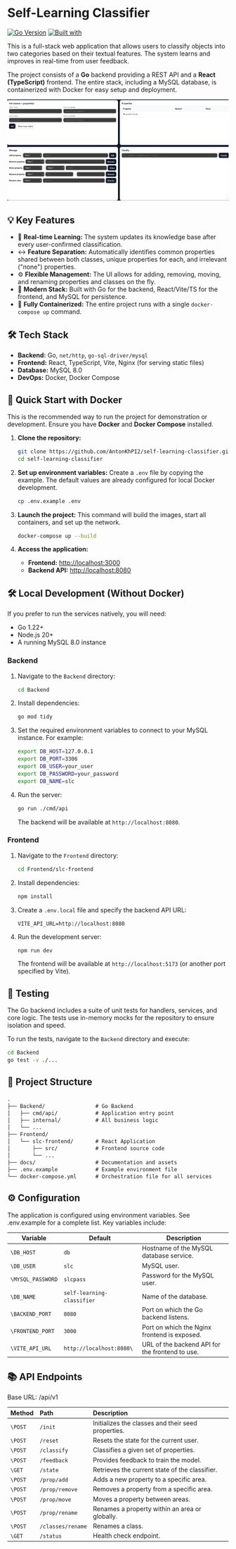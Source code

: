 # Self-Learning Classifier

[![Go Version](https://img.shields.io/badge/go-1.22-blue.svg)](https://go.dev)
[![Built with](https://img.shields.io/badge/Built%20with-React%20%26%20Go-cyan.svg)](#tech-stack)

This is a full-stack web application that allows users to classify objects into two categories based on their textual features. The system learns and improves in real-time from user feedback.

The project consists of a **Go** backend providing a REST API and a **React (TypeScript)** frontend. The entire stack, including a MySQL database, is containerized with Docker for easy setup and deployment.

![App Screenshot](docs/readme.png)

## 💡 Key Features

-   🧠 **Real-time Learning:** The system updates its knowledge base after every user-confirmed classification.
-   ↔️ **Feature Separation:** Automatically identifies common properties shared between both classes, unique properties for each, and irrelevant ("none") properties.
-   ⚙️ **Flexible Management:** The UI allows for adding, removing, moving, and renaming properties and classes on the fly.
-   🚀 **Modern Stack:** Built with Go for the backend, React/Vite/TS for the frontend, and MySQL for persistence.
-   🐳 **Fully Containerized:** The entire project runs with a single `docker-compose up` command.

## 🛠️ Tech Stack

-   **Backend:** Go, `net/http`, `go-sql-driver/mysql`
-   **Frontend:** React, TypeScript, Vite, Nginx (for serving static files)
-   **Database:** MySQL 8.0
-   **DevOps:** Docker, Docker Compose

## 🚀 Quick Start with Docker

This is the recommended way to run the project for demonstration or development. Ensure you have **Docker** and **Docker Compose** installed.

1.  **Clone the repository:**
    ```bash
    git clone https://github.com/AntonKhPI2/self-learning-classifier.git
    cd self-learning-classifier
    ```

2.  **Set up environment variables:**
    Create a `.env` file by copying the example. The default values are already configured for local Docker development.
    ```bash
    cp .env.example .env
    ```

3.  **Launch the project:**
    This command will build the images, start all containers, and set up the network.
    ```bash
    docker-compose up --build
    ```

4.  **Access the application:**
    -   **Frontend:** [http://localhost:3000](http://localhost:3000)
    -   **Backend API:** [http://localhost:8080](http://localhost:8080)

## 🛠️ Local Development (Without Docker)

If you prefer to run the services natively, you will need:
- Go 1.22+
- Node.js 20+
- A running MySQL 8.0 instance

### Backend

1.  Navigate to the `Backend` directory:
    ```bash
    cd Backend
    ```
2.  Install dependencies:
    ```bash
    go mod tidy
    ```
3.  Set the required environment variables to connect to your MySQL instance. For example:
    ```bash
    export DB_HOST=127.0.0.1
    export DB_PORT=3306
    export DB_USER=your_user
    export DB_PASSWORD=your_password
    export DB_NAME=slc
    ```
4.  Run the server:
    ```bash
    go run ./cmd/api
    ```
    The backend will be available at `http://localhost:8080`.

### Frontend

1.  Navigate to the `Frontend` directory:
    ```bash
    cd Frontend/slc-frontend
    ```
2.  Install dependencies:
    ```bash
    npm install
    ```
3.  Create a `.env.local` file and specify the backend API URL:
    ```
    VITE_API_URL=http://localhost:8080
    ```
4.  Run the development server:
    ```bash
    npm run dev
    ```
    The frontend will be available at `http://localhost:5173` (or another port specified by Vite).


## 🧪 Testing

The Go backend includes a suite of unit tests for handlers, services, and core logic. The tests use in-memory mocks for the repository to ensure isolation and speed.

To run the tests, navigate to the `Backend` directory and execute:
```bash
cd Backend
go test -v ./...
```

## 📁 Project Structure
```
.
├── Backend/                # Go Backend
│   ├── cmd/api/            # Application entry point
│   ├── internal/           # All business logic
│   └── ...
├── Frontend/
│   └── slc-frontend/       # React Application
│       ├── src/            # Frontend source code
│       └── ...
├── docs/                   # Documentation and assets
├── .env.example            # Example environment file
└── docker-compose.yml      # Orchestration file for all services
```
## ⚙️ Configuration

The application is configured using environment variables. See .env.example for a complete list. Key variables include:

| Variable | Default | Description |
| ------------------- | ----------------------- | ---------------------------------------------- |
| `\DB_HOST` | `db` | Hostname of the MySQL database service. |`
| `\DB_USER` | `slc` | MySQL user. |`
| `\MYSQL_PASSWORD` | `slcpass` | Password for the MySQL user. |`
| `\DB_NAME` | `self-learning-classifier`| Name of the database. |`
| `\BACKEND_PORT` | `8080` | Port on which the Go backend listens. |`
| `\FRONTEND_PORT` | `3000` | Port on which the Nginx frontend is exposed. |`
| `\VITE_API_URL` | `http://localhost:8080\` | URL of the backend API for the frontend to use.|`

## 📚 API Endpoints

Base URL: /api/v1

| Method | Path | Description |
|:-------| :------------------- | :--------------------------------------------- |
| `\POST`  | `/init` | Initializes the classes and their seed properties. |`
| `\POST`  | `/reset` | Resets the state for the current user. |`
| `\POST`  | `/classify` | Classifies a given set of properties. |`
| `\POST`  | `/feedback` | Provides feedback to train the model. |`
| `\GET`  | `/state` | Retrieves the current state of the classifier. |`
| `\POST` | `/prop/add` | Adds a new property to a specific area. |`
| `\POST` | `/prop/remove` | Removes a property from a specific area. |`
| `\POST` | `/prop/move` | Moves a property between areas. |`
| `\POST` | `/prop/rename` | Renames a property within an area or globally. |`
| `\POST` | `/classes/rename` | Renames a class. |`
| `\GET`  | `/status` | Health check endpoint. |`

